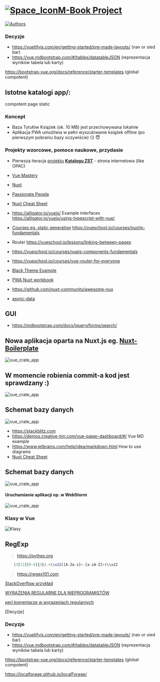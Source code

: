 
#  <a href="https://pwsz.jetbrains.space/p/nos/checklists">![Space_Icon](./docs/space_icon.svg)</a>[M-Book Project](https://pwsz.jetbrains.space/p/nos/checklists)
[
![Authors](docs/authors.png)
](https://docs.google.com/document/d/1wINwCWPQtst-vIdEWe1Ug0ty0_JZGyYkeoQt_ZbO-8c/edit?usp=sharing)

### Decyzje
* https://vuetifyjs.com/en/getting-started/pre-made-layouts/ (nav or sied bar)
* https://vue.mdbootstrap.com/#/tables/datatableJSON   (reprezentacja wyników tabela lub karty)
 
https://bootstrap-vue.org/docs/reference/starter-templates (global compotent)

## Istotne katalogi app/:
compotent
page
static


### Koncept
* Baza Tytułów Książek (ok. 10 MB) jest przechowywana lokalnie 
* Aplikacja PWA umożliwia w pełni wyszukiwanie książek offline (po pierwszym pobraniu bazy oczywiście) :smirk: :innocent:


### Projekty wzorcowe, pomoce naukowe, przydasie

* Pierwsza iteracja [projektu](https://github.com/informacja/szukaj) [**Katalogu ZST**](https://katalog.zst-tarnow.pl) - strona internetowa (like OPAC)

* [Vue Mastery](https://medium.com/vue-mastery)
* [Nuxt](https://github.com/nuxt/nuxt.js/tree/dev/examples)
* [Passionate People](https://passionatepeople.io/#our-expertise)
* [Nuxt Cheat Sheet](https://github.com/Mario62/PWA_TS/raw/dev/docs/Nuxtjs-Cheat-Sheet.pdf)
* https://alligator.io/vuejs/ Example interfaces https://alligator.io/vuejs/using-typescript-with-vue/

* [Courses eg. static generation](https://vueschool.io/courses/vuex-for-everyone) https://vueschool.io/courses/nuxtjs-fundamentals
* Router https://vueschool.io/lessons/linking-between-pages
* https://vueschool.io/courses/vuejs-components-fundamentals
* https://vueschool.io/courses/vue-router-for-everyone
* [Black Theme Example](https://demos.creative-tim.com/nuxt-black-dashboard-pro/)
* [PWA Nuxt workbook](https://pwa.nuxtjs.org/modules/workbox.html#options)
* https://github.com/nuxt-community/awesome-nux
* [async-data](https://nuxtjs.org/guide/async-data)



## GUI
* https://mdbootstrap.com/docs/jquery/forms/search/

## Nowa aplikacja oparta na Nuxt.js eg. [Nuxt-Boilerplate](https://github.com/mdbootstrap/MDB-Vue-Nuxt-Boilerplate)
![vue_crate_app](./docs/Nmosc.png)

## W momencie robienia commit-a kod jest sprawdzany :)
![vue_crate_app](./docs/lint.png)

## Schemat bazy danych
![vue_crate_app](./docs/All.png)


* https://stackblitz.com
* https://demos.creative-tim.com/vue-paper-dashboard/#/ Vue MD example
* https://www.jetbrains.com/help/idea/markdown.html How to use diagrams
* [Nuxt Cheat Sheet](https://github.com/Mario62/PWA_TS/blob/dev/docs/Nuxtjs-Cheat-Sheet.pdf)

## Schemat bazy danych
![vue_crate_app](./docs/All.png)




#### Uruchamianie aplikacji np. w WebStorm
![vue_crate_app](./docs/inteli.png)

### Klasy w Vue 
![Klasy](./docs/class.png)

## RegExp

> https://pythex.org

```ts
    (3[12][0-9]{3}).+\\x22([A-Za-z]+.[a-zA-Z]+)\\x22
```
> https://regex101.com

[StackOverflow przykład](https://stackoverflow.com/questions/2013124/regex-matching-up-to-the-first-occurrence-of-a-character)

[WYRAŻENIA REGULARNE DLA NIEPROGRAMISTÓW](http://namiekko.pl/2016/12/09/wyrazenia-regularne-dla-nieprogramistow)

[perl komentarze w wyrazeniach regularnych](https://linuxexpert.pl/posts/2694/perl-komentarze-w-wyrazeniach-regularnych)

[Decyzje]


### Decyzje
* https://vuetifyjs.com/en/getting-started/pre-made-layouts/ (nav or sied bar)
* https://vue.mdbootstrap.com/#/tables/datatableJSON   (reprezentacja wyników tabela lub karty)
 
https://bootstrap-vue.org/docs/reference/starter-templates (global compotent)

https://localforage.github.io/localForage/